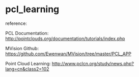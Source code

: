 # pcl_learning

reference: 

PCL Documentation: http://pointclouds.org/documentation/tutorials/index.php

MVision Github: https://github.com/Ewenwan/MVision/tree/master/PCL_APP

Point Cloud Learning: http://www.pclcn.org/study/news.php?lang=cn&class2=102
